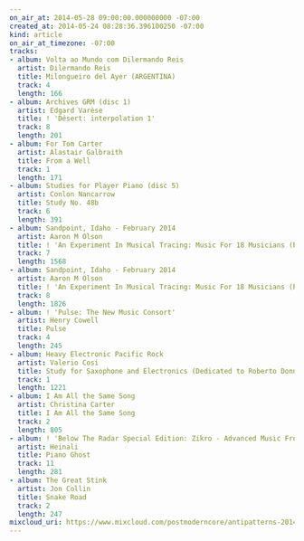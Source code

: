 ```yaml
---
on_air_at: 2014-05-28 09:00:00.000000000 -07:00
created_at: 2014-05-24 08:28:36.396100250 -07:00
kind: article
on_air_at_timezone: -07:00
tracks:
- album: Volta ao Mundo com Dilermando Reis
  artist: Dilermando Reis
  title: Milongueiro del Ayer (ARGENTINA)
  track: 4
  length: 166
- album: Archives GRM (disc 1)
  artist: Edgard Varèse
  title: ! 'Désert: interpolation 1'
  track: 8
  length: 201
- album: For Tom Carter
  artist: Alastair Galbraith
  title: From a Well
  track: 1
  length: 171
- album: Studies for Player Piano (disc 5)
  artist: Conlon Nancarrow
  title: Study No. 48b
  track: 6
  length: 391
- album: Sandpoint, Idaho - February 2014
  artist: Aaron M Olson
  title: ! 'An Experiment In Musical Tracing: Music For 18 Musicians (Part 1)'
  track: 7
  length: 1568
- album: Sandpoint, Idaho - February 2014
  artist: Aaron M Olson
  title: ! 'An Experiment In Musical Tracing: Music For 18 Musicians (Part 2)'
  track: 8
  length: 1826
- album: ! 'Pulse: The New Music Consort'
  artist: Henry Cowell
  title: Pulse
  track: 4
  length: 245
- album: Heavy Electronic Pacific Rock
  artist: Valerio Cosi
  title: Study for Saxophone and Electronics (Dedicated to Roberto Donnini)
  track: 1
  length: 1221
- album: I Am All the Same Song
  artist: Christina Carter
  title: I Am All the Same Song
  track: 2
  length: 805
- album: ! 'Below The Radar Special Edition: Zikro - Advanced Music From Ukraine'
  artist: Heinali
  title: Piano Ghost
  track: 11
  length: 281
- album: The Great Stink
  artist: Jon Collin
  title: Snake Road
  track: 2
  length: 247
mixcloud_uri: https://www.mixcloud.com/postmoderncore/antipatterns-2014-05-28/
---
```

